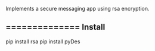 Implements a secure messaging app using rsa encryption.

==============
Install
--------------
pip install rsa
pip install pyDes

